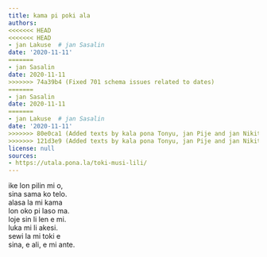 ```yaml
---
title: kama pi poki ala
authors:
<<<<<<< HEAD
<<<<<<< HEAD
- jan Lakuse  # jan Sasalin
date: '2020-11-11'
=======
- jan Sasalin
date: 2020-11-11
>>>>>>> 74a39b4 (Fixed 701 schema issues related to dates)
=======
- jan Sasalin
date: 2020-11-11
=======
- jan Lakuse  # jan Sasalin
date: '2020-11-11'
>>>>>>> 80e0ca1 (Added texts by kala pona Tonyu, jan Pije and jan Nikita)
>>>>>>> 121d3e9 (Added texts by kala pona Tonyu, jan Pije and jan Nikita)
license: null
sources:
- https://utala.pona.la/toki-musi-lili/
---
```


ike lon pilin mi o,  \
sina sama ko telo.  \
alasa la mi kama  \
lon oko pi laso ma.  \
loje sin li len e mi.  \
luka mi li akesi.  \
sewi la mi toki e  \
sina, e ali, e mi ante.
